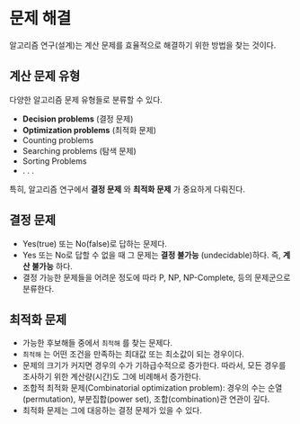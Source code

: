 # 문제 해결



알고리즘 연구(설계)는 계산 문제를 효율적으로 해결하기 위한 방법을 찾는 것이다.

## 계산 문제 유형


다양한 알고리즘 문제 유형들로 분류할 수 있다.

- **Decision problems** (결정 문제)
- **Optimization problems** (최적화 문제)
- Counting problems 
- Searching problems (탐색 문제)
- Sorting Problems
- . . .

특히, 알고리즘 연구에서 **결정 문제** 와 **최적화 문제** 가 중요하게 다뤄진다.

## 결정 문제

- Yes(true) 또는 No(false)로 답하는 문제다.
- Yes 또는 No로 답할 수 없을 때 그 문제는 **결정 불가능** (undecidable)하다. 즉, **계산 불가능** 하다.
- 결정 가능한 문제들을 어려운 정도에 따라 P, NP, NP-Complete, 등의 문제군으로 분류한다.



## 최적화 문제

- 가능한 후보해들 중에서 ``최적해`` 를 찾는 문제다.
- ``최적해`` 는 어떤 조건을 만족하는 최대값 또는 최소값이 되는 경우이다. 
- 문제의 크기가 커지면 경우의 수가 기하급수적으로 증가한다. 따라서, 모든 경우를 조사하기 위한 계산량(시간)도 그에 비례해서 증가한다.
- 조합적 최적화 문제(Combinatorial optimization problem): 경우의 수는 순열(permutation), 부분집합(power set), 조합(combination)관 연관이 깊다.
- 최적화 문제는 그에 대응하는 결정 문제가 있을 수 있다.
    